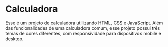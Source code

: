 # Calculadora

Esse é um projeto de calculadora utilizando HTML, CSS e JavaScript. Além das funcionalidades de uma calculadora comum, esse projeto possui três temas de cores diferentes, com responsividade para dispositivos mobile e desktop.
